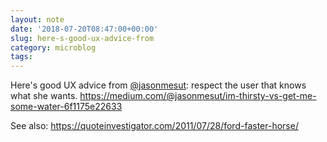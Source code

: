 ```yaml
---
layout: note
date: '2018-07-20T08:47:00+00:00'
slug: here-s-good-ux-advice-from
category: microblog
tags:
---
```

Here's good UX advice from [@jasonmesut](https://twitter.com/jasonmesut): respect the user that knows what she wants. https://medium.com/@jasonmesut/im-thirsty-vs-get-me-some-water-6f1175e22633

See also: https://quoteinvestigator.com/2011/07/28/ford-faster-horse/

